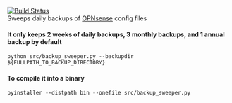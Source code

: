 [![Build Status](https://travis-ci.org/mike-seagull/backup_sweeper.svg?branch=master)](https://travis-ci.org/mike-seagull/backup_sweeper)  
Sweeps daily backups of [OPNsense](https://opnsense.org/) config files
<h4>It only keeps 2 weeks of daily backups, 3 monthly backups, and 1 annual backup by default</h4>
<code>python src/backup_sweeper.py --backupdir ${FULLPATH_TO_BACKUP_DIRECTORY}</code>
<h4>To compile it into a binary</h4>
<code>pyinstaller --distpath bin --onefile src/backup_sweeper.py</code>
